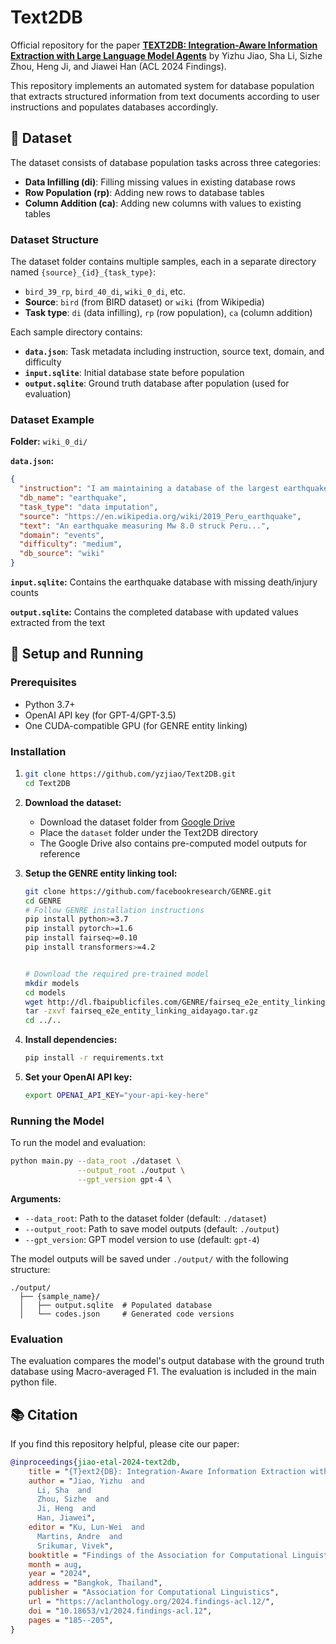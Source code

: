 # Text2DB

Official repository for the paper [**TEXT2DB: Integration-Aware Information Extraction with Large Language Model Agents**](https://aclanthology.org/2024.findings-acl.12.pdf) by Yizhu Jiao, Sha Li, Sizhe Zhou, Heng Ji, and Jiawei Han (ACL 2024 Findings).

This repository implements an automated system for database population that extracts structured information from text documents according to user instructions and populates databases accordingly.

## 🌟 Dataset

The dataset consists of database population tasks across three categories:
- **Data Infilling (di)**: Filling missing values in existing database rows
- **Row Population (rp)**: Adding new rows to database tables
- **Column Addition (ca)**: Adding new columns with values to existing tables

### Dataset Structure

The dataset folder contains multiple samples, each in a separate directory named `{source}_{id}_{task_type}`:
- `bird_39_rp`, `bird_40_di`, `wiki_0_di`, etc.
- **Source**: `bird` (from BIRD dataset) or `wiki` (from Wikipedia)
- **Task type**: `di` (data infilling), `rp` (row population), `ca` (column addition)

Each sample directory contains:
- **`data.json`**: Task metadata including instruction, source text, domain, and difficulty
- **`input.sqlite`**: Initial database state before population
- **`output.sqlite`**: Ground truth database after population (used for evaluation)

### Dataset Example

**Folder:** `wiki_0_di/`

**`data.json`:**
```json
{
  "instruction": "I am maintaining a database of the largest earthquakes by year. Given the latest document of the peru earthquake, please update the numbers of deaths and injuries in this disaster.",
  "db_name": "earthquake",
  "task_type": "data imputation",
  "source": "https://en.wikipedia.org/wiki/2019_Peru_earthquake",
  "text": "An earthquake measuring Mw 8.0 struck Peru...",
  "domain": "events",
  "difficulty": "medium",
  "db_source": "wiki"
}
```

**`input.sqlite`:** Contains the earthquake database with missing death/injury counts

**`output.sqlite`:** Contains the completed database with updated values extracted from the text


## 🚀 Setup and Running

### Prerequisites
- Python 3.7+
- OpenAI API key (for GPT-4/GPT-3.5)
- One CUDA-compatible GPU (for GENRE entity linking)

### Installation
1. 
   ```bash
   git clone https://github.com/yzjiao/Text2DB.git
   cd Text2DB
   ```

2. **Download the dataset:**
   - Download the dataset folder from [Google Drive](https://drive.google.com/drive/folders/13f3dkqTffrYI_ro4DpgE6Jk0-QYqjGMP?usp=sharing)
   - Place the `dataset` folder under the Text2DB directory
   - The Google Drive also contains pre-computed model outputs for reference

3. **Setup the GENRE entity linking tool:**
   ```bash
   git clone https://github.com/facebookresearch/GENRE.git
   cd GENRE
   # Follow GENRE installation instructions
   pip install python>=3.7
   pip install pytorch>=1.6
   pip install fairseq>=0.10
   pip install transformers>=4.2 

   
   # Download the required pre-trained model
   mkdir models
   cd models
   wget http://dl.fbaipublicfiles.com/GENRE/fairseq_e2e_entity_linking_aidayago.tar.gz
   tar -zxvf fairseq_e2e_entity_linking_aidayago.tar.gz
   cd ../..
   ```

4. **Install dependencies:**
   ```bash
   pip install -r requirements.txt
   ```

5. **Set your OpenAI API key:**
   ```bash
   export OPENAI_API_KEY="your-api-key-here"
   ```

### Running the Model

To run the model and evaluation:

```bash
python main.py --data_root ./dataset \
               --output_root ./output \
               --gpt_version gpt-4 \
```

**Arguments:**
- `--data_root`: Path to the dataset folder (default: `./dataset`)
- `--output_root`: Path to save model outputs (default: `./output`)
- `--gpt_version`: GPT model version to use (default: `gpt-4`)

The model outputs will be saved under `./output/` with the following structure:
```
./output/
  ├── {sample_name}/
  │   ├── output.sqlite  # Populated database
  │   └── codes.json     # Generated code versions
```


### Evaluation

The evaluation compares the model's output database with the ground truth database using Macro-averaged F1. The evaluation is included in the main python file.



## 📚 Citation

If you find this repository helpful, please cite our paper:

```bibtex
@inproceedings{jiao-etal-2024-text2db,
    title = "{T}ext2{DB}: Integration-Aware Information Extraction with Large Language Model Agents",
    author = "Jiao, Yizhu  and
      Li, Sha  and
      Zhou, Sizhe  and
      Ji, Heng  and
      Han, Jiawei",
    editor = "Ku, Lun-Wei  and
      Martins, Andre  and
      Srikumar, Vivek",
    booktitle = "Findings of the Association for Computational Linguistics: ACL 2024",
    month = aug,
    year = "2024",
    address = "Bangkok, Thailand",
    publisher = "Association for Computational Linguistics",
    url = "https://aclanthology.org/2024.findings-acl.12/",
    doi = "10.18653/v1/2024.findings-acl.12",
    pages = "185--205",
}
```

